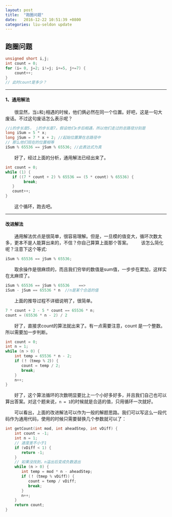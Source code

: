 ```yaml
---
layout: post
title:  "跑圈问题"
date:   2016-12-22 10:51:39 +0800
categories: liu-seldon update
---
```


## 跑圈问题

```C
unsigned short i,j;
int count = 0;
for (i= 0, j=2; i!=j; i+=5, j+=7) {
    count++;
}
// 此时count是多少？
```
----
#### 1、通用解法
&emsp;&emsp;很显然，当`i`和`j`相遇的时候，他们俩必然在同一个位置。好吧，这是一句大废话。不过这句废话怎么表示呢？
```C
//i的步长是5， j的步长是7。假设他们x步后相遇，所以他们走过的总路径分别是
long iSum = 5 * x;
long jSum = 7 * x + 2; //起始位置算在总路径中
// 那么他们现在的位置相等
iSum % 65536 == jSum % 65536; //此表达式为真
```
&emsp;&emsp;好了，经过上面的分析，通用解法已经出来了。
```C
int count = 0;
while (1) {
   if ((7 * count + 2) % 65536 == (5 * count) % 65536) {
        break;
   }
   count++;
}
```
&emsp;&emsp;这个循环，跑去吧。

---
#### 改进解法
&emsp;&emsp;通用解法优点是很简单，很容易理解。但是，一旦模的值变大，循环次数太多，更本不是人能算出来的，不信？你自己算算上面那个答案。
&emsp;&emsp;该怎么简化呢？注意下这个等式:
```C
iSum % 65536 == jSum % 65536;
```
&emsp;&emsp;取余操作是很麻烦的，而且我们穷举的数值是sum值，一步步在累加，这样实在太麻烦了。
```C
iSum % 65536 == jSum % 65536    ==>
iSum - jSum == 65536 * n  //n是某个合适的值
```
&emsp;&emsp;上面的推导过程不详细说明了，很简单。
```C
7 * count + 2 - 5 * count == 65536 * n;
count = (65536 * n - 2) / 2
```
&emsp;&emsp;好了，直接求count的算法就出来了。有一点需要注意，count 是一个整数。所以需要加一步判断。
```C
int count = 0;
int n = 1;
while (n > 0) {
    int temp = 65536 * n - 2;
    if (！（tmep % 2）) {
       count = temp / 2;
       break;
    }
    n++;
}
```
&emsp;&emsp;好了，这个算法循环的次数明显要比上一个小好多好多，并且我们自己也可以算出答案。对这个题来说，`n = 1`的时候就是合适的值，只用循环一次就好。

&emsp;&emsp;可以看出，上面的改进解法可以作为一般的解题思路。我们可以写这么一段代码作为通用代码，使用的时候只需要替换几个参数就可以了：
```C
int getCount(int mod, int aheadStep, int vDiff) {
    int count = -1;
    int n = 1;
    // 速度差不小于1
    if (vDiff < 1) {
       return -1;
    }
    // 如果没找到，n溢出后变成负数退出
    while (n > 0) {
       int temp = mod * n - aheadStep;
       if (！（tmep % vDiff）) {
          count = temp / vDiff;
          break;
       }
       n++;
    }
    return count;
}
```